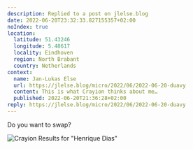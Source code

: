 ```yaml
---
description: Replied to a post on jlelse.blog
date: 2022-06-20T23:32:33.827155357+02:00
noIndex: true
location:
  latitude: 51.43246
  longitude: 5.48617
  locality: Eindhoven
  region: North Brabant
  country: Netherlands
context:
  name: Jan-Lukas Else
  url: https://jlelse.blog/micro/2022/06/2022-06-20-duavy
  content: This is what Crayion thinks about me…
  published: 2022-06-20T21:36:28+02:00
reply: https://jlelse.blog/micro/2022/06/2022-06-20-duavy
---
```


Do you want to swap?

![Crayion Results for "Henrique Dias"](cdn:/0ffaaf2c1605e9d3a64d6cdc064e3ee687d5d11c9cddfb83e1bfc2dd2705525c?caption=false "I look pretty, right?")
